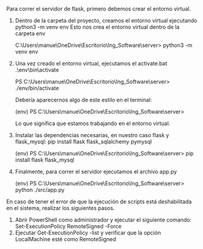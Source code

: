 Para correr el servidor de flask, primero debemos crear el entorno virtual.

1. Dentro de la carpeta del proyecto, creamos el entorno virtual ejecutando python3 -m venv env
   Esto nos crea el entorno virtual dentro de la carpeta env
   
   C:\Users\manue\OneDrive\Escritorio\Ing_Software\server> python3 -m venv env  
   
2. Una vez creado el entorno virtual, ejecutamos el activate.bat .\env\bin\activate


   PS C:\Users\manue\OneDrive\Escritorio\Ing_Software\server> ./env/bin/activate
   
   Debería aparecernos algo de este estilo en el terminal: 
   
   (env) PS C:\Users\manue\OneDrive\Escritorio\Ing_Software\server> 
   
   Lo que significa que estamos trabajando en el entorno virtual.
   
    
3. Instalar las dependencias necesarias, en nuestro caso flask y flask_mysql: pip install flask flask_sqlalchemy pymysql

   (env) PS C:\Users\manue\OneDrive\Escritorio\Ing_Software\server> pip install flask flask_mysql



4. Finalmente, para correr el servidor ejecutamos el archivo app.py

   (env) PS C:\Users\manue\OneDrive\Escritorio\Ing_Software\server> python ./src/app.py



En caso de tener el error de que la ejecución de scripts está deshabilitada en el sistema, realizar los siguientes pasos.
1. Abrir PowerShell como administrador y ejecutar el siguiente comando: Set-ExecutionPolicy RemoteSigned -Force
2. Ejecutar Get-ExecutionPolicy -list y verificar que la opción LocalMachine esté como RemoteSigned

